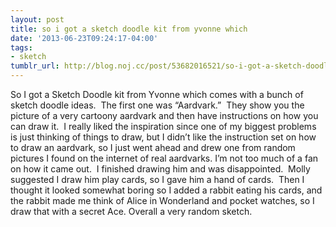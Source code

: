 ```yaml
---
layout: post
title: so i got a sketch doodle kit from yvonne which
date: '2013-06-23T09:24:17-04:00'
tags:
- sketch
tumblr_url: http://blog.noj.cc/post/53682016521/so-i-got-a-sketch-doodle-kit-from-yvonne-which
---
```

So I got a Sketch Doodle kit from Yvonne which comes with a bunch of sketch doodle ideas.  The first one was “Aardvark.”  They show you the picture of a very cartoony aardvark and then have instructions on how you can draw it.  I really liked the inspiration since one of my biggest problems is just thinking of things to draw, but I didn’t like the instruction set on how to draw an aardvark, so I just went ahead and drew one from random pictures I found on the internet of real aardvarks.
I’m not too much of a fan on how it came out.  I finished drawing him and was disappointed.  Molly suggested I draw him play cards, so I gave him a hand of cards.  Then I thought it looked somewhat boring so I added a rabbit eating his cards, and the rabbit made me think of Alice in Wonderland and pocket watches, so I draw that with a secret Ace.
Overall a very random sketch.
